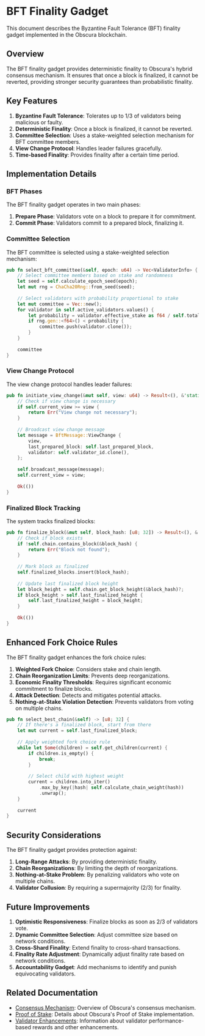 # BFT Finality Gadget

This document describes the Byzantine Fault Tolerance (BFT) finality gadget implemented in the Obscura blockchain.

## Overview

The BFT finality gadget provides deterministic finality to Obscura's hybrid consensus mechanism. It ensures that once a block is finalized, it cannot be reverted, providing stronger security guarantees than probabilistic finality.

## Key Features

1. **Byzantine Fault Tolerance**: Tolerates up to 1/3 of validators being malicious or faulty.
2. **Deterministic Finality**: Once a block is finalized, it cannot be reverted.
3. **Committee Selection**: Uses a stake-weighted selection mechanism for BFT committee members.
4. **View Change Protocol**: Handles leader failures gracefully.
5. **Time-based Finality**: Provides finality after a certain time period.

## Implementation Details

### BFT Phases

The BFT finality gadget operates in two main phases:

1. **Prepare Phase**: Validators vote on a block to prepare it for commitment.
2. **Commit Phase**: Validators commit to a prepared block, finalizing it.

### Committee Selection

The BFT committee is selected using a stake-weighted selection mechanism:

```rust
pub fn select_bft_committee(&self, epoch: u64) -> Vec<ValidatorInfo> {
    // Select committee members based on stake and randomness
    let seed = self.calculate_epoch_seed(epoch);
    let mut rng = ChaCha20Rng::from_seed(seed);
    
    // Select validators with probability proportional to stake
    let mut committee = Vec::new();
    for validator in self.active_validators.values() {
        let probability = validator.effective_stake as f64 / self.total_stake as f64;
        if rng.gen::<f64>() < probability {
            committee.push(validator.clone());
        }
    }
    
    committee
}
```

### View Change Protocol

The view change protocol handles leader failures:

```rust
pub fn initiate_view_change(&mut self, view: u64) -> Result<(), &'static str> {
    // Check if view change is necessary
    if self.current_view >= view {
        return Err("View change not necessary");
    }
    
    // Broadcast view change message
    let message = BftMessage::ViewChange {
        view,
        last_prepared_block: self.last_prepared_block,
        validator: self.validator_id.clone(),
    };
    
    self.broadcast_message(message);
    self.current_view = view;
    
    Ok(())
}
```

### Finalized Block Tracking

The system tracks finalized blocks:

```rust
pub fn finalize_block(&mut self, block_hash: [u8; 32]) -> Result<(), &'static str> {
    // Check if block exists
    if !self.chain.contains_block(&block_hash) {
        return Err("Block not found");
    }
    
    // Mark block as finalized
    self.finalized_blocks.insert(block_hash);
    
    // Update last finalized block height
    let block_height = self.chain.get_block_height(&block_hash)?;
    if block_height > self.last_finalized_height {
        self.last_finalized_height = block_height;
    }
    
    Ok(())
}
```

## Enhanced Fork Choice Rules

The BFT finality gadget enhances the fork choice rules:

1. **Weighted Fork Choice**: Considers stake and chain length.
2. **Chain Reorganization Limits**: Prevents deep reorganizations.
3. **Economic Finality Thresholds**: Requires significant economic commitment to finalize blocks.
4. **Attack Detection**: Detects and mitigates potential attacks.
5. **Nothing-at-Stake Violation Detection**: Prevents validators from voting on multiple chains.

```rust
pub fn select_best_chain(&self) -> [u8; 32] {
    // If there's a finalized block, start from there
    let mut current = self.last_finalized_block;
    
    // Apply weighted fork choice rule
    while let Some(children) = self.get_children(current) {
        if children.is_empty() {
            break;
        }
        
        // Select child with highest weight
        current = children.into_iter()
            .max_by_key(|hash| self.calculate_chain_weight(hash))
            .unwrap();
    }
    
    current
}
```

## Security Considerations

The BFT finality gadget provides protection against:

1. **Long-Range Attacks**: By providing deterministic finality.
2. **Chain Reorganizations**: By limiting the depth of reorganizations.
3. **Nothing-at-Stake Problem**: By penalizing validators who vote on multiple chains.
4. **Validator Collusion**: By requiring a supermajority (2/3) for finality.

## Future Improvements

1. **Optimistic Responsiveness**: Finalize blocks as soon as 2/3 of validators vote.
2. **Dynamic Committee Selection**: Adjust committee size based on network conditions.
3. **Cross-Shard Finality**: Extend finality to cross-shard transactions.
4. **Finality Rate Adjustment**: Dynamically adjust finality rate based on network conditions.
5. **Accountability Gadget**: Add mechanisms to identify and punish equivocating validators.

## Related Documentation

- [Consensus Mechanism](../consensus.md): Overview of Obscura's consensus mechanism.
- [Proof of Stake](pos.md): Details about Obscura's Proof of Stake implementation.
- [Validator Enhancements](validator_enhancements.md): Information about validator performance-based rewards and other enhancements. 